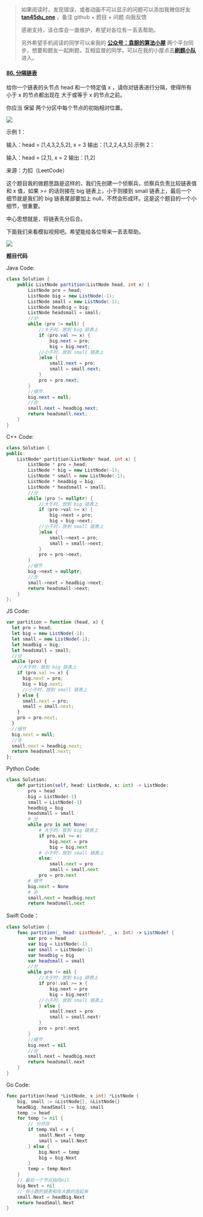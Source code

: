 > 如果阅读时，发现错误，或者动画不可以显示的问题可以添加我微信好友 **[tan45du_one](https://raw.githubusercontent.com/tan45du/tan45du.github.io/master/个人微信.15egrcgqd94w.jpg)** ，备注 github + 题目 + 问题 向我反馈
>
> 感谢支持，该仓库会一直维护，希望对各位有一丢丢帮助。
>
> 另外希望手机阅读的同学可以来我的 <u>[**公众号：袁厨的算法小屋**](https://raw.githubusercontent.com/tan45du/test/master/微信图片_20210320152235.2pthdebvh1c0.png)</u> 两个平台同步，想要和题友一起刷题，互相监督的同学，可以在我的小屋点击<u>[**刷题小队**](https://raw.githubusercontent.com/tan45du/test/master/微信图片_20210320152235.2pthdebvh1c0.png)</u>进入。

#### [86. 分隔链表](https://leetcode-cn.com/problems/partition-list/)

给你一个链表的头节点 head 和一个特定值 x ，请你对链表进行分隔，使得所有 小于 x 的节点都出现在 大于或等于 x 的节点之前。

你应当 保留 两个分区中每个节点的初始相对位置。

![](https://img-blog.csdnimg.cn/20210319190335143.png?x-oss-process=image/watermark,type_ZmFuZ3poZW5naGVpdGk,shadow_10,text_aHR0cHM6Ly9ibG9nLmNzZG4ubmV0L3FxXzMzODg1OTI0,size_16,color_FFFFFF,t_70)

示例 1：

输入：head = [1,4,3,2,5,2], x = 3
输出：[1,2,2,4,3,5]
示例 2：

输入：head = [2,1], x = 2
输出：[1,2]

来源：力扣（LeetCode）

这个题目我的做题思路是这样的，我们先创建一个侦察兵，侦察兵负责比较链表值和 x 值，如果 >= 的话则接在 big 链表上，小于则接到 small 链表上，最后一个细节就是我们的 big 链表尾部要加上 null，不然会形成环。这是这个题目的一个小细节，很重要。

中心思想就是，将链表先分后合。

下面我们来看模拟视频吧。希望能给各位带来一丢丢帮助。

![](https://img-blog.csdnimg.cn/20210319190417499.gif)

**题目代码**

Java Code:

```java
class Solution {
    public ListNode partition(ListNode head, int x) {
        ListNode pro = head;
        ListNode big = new ListNode(-1);
        ListNode small = new ListNode(-1);
        ListNode headbig = big;
        ListNode headsmall = small;
        //分
        while (pro != null) {
            //大于时，放到 big 链表上
            if (pro.val >= x) {
                big.next = pro;
                big = big.next;
            //小于时，放到 small 链表上
            }else {
                small.next = pro;
                small = small.next;
            }
            pro = pro.next;
        }
        //细节
        big.next = null;
        //合
        small.next = headbig.next;
        return headsmall.next;
    }
}
```

C++ Code:

```cpp
class Solution {
public:
    ListNode* partition(ListNode* head, int x) {
        ListNode * pro = head;
        ListNode * big = new ListNode(-1);
        ListNode * small = new ListNode(-1);
        ListNode * headbig = big;
        ListNode * headsmall = small;
        //分
        while (pro != nullptr) {
            //大于时，放到 big 链表上
            if (pro->val >= x) {
                big->next = pro;
                big = big->next;
            //小于时，放到 small 链表上
            }else {
                small->next = pro;
                small = small->next;
            }
            pro = pro->next;
        }
        //细节
        big->next = nullptr;
        //合
        small->next = headbig->next;
        return headsmall->next;
    }
};
```

JS Code:

```js
var partition = function (head, x) {
  let pro = head;
  let big = new ListNode(-1);
  let small = new ListNode(-1);
  let headbig = big;
  let headsmall = small;
  //分
  while (pro) {
    //大于时，放到 big 链表上
    if (pro.val >= x) {
      big.next = pro;
      big = big.next;
      //小于时，放到 small 链表上
    } else {
      small.next = pro;
      small = small.next;
    }
    pro = pro.next;
  }
  //细节
  big.next = null;
  //合
  small.next = headbig.next;
  return headsmall.next;
};
```

Python Code:

```python
class Solution:
    def partition(self, head: ListNode, x: int) -> ListNode:
        pro = head
        big = ListNode(-1)
        small = ListNode(-1)
        headbig = big
        headsmall = small
        # 分
        while pro is not None:
            # 大于时，放到 big 链表上
            if pro.val >= x:
                big.next = pro
                big = big.next
            # 小于时，放到 small 链表上
            else:
                small.next = pro
                small = small.next
            pro = pro.next
        # 细节
        big.next = None
        # 合
        small.next = headbig.next
        return headsmall.next
```

Swift Code：

```swift
class Solution {
    func partition(_ head: ListNode?, _ x: Int) -> ListNode? {
        var pro = head
        var big = ListNode(-1)
        var small = ListNode(-1)
        var headbig = big
        var headsmall = small
        //分
        while pro != nil {
            //大于时，放到 big 链表上
            if pro!.val >= x {
                big.next = pro
                big = big.next!
            //小于时，放到 small 链表上
            } else {
                small.next = pro
                small = small.next!
            }
            pro = pro?.next
        }
        //细节
        big.next = nil
        //合
        small.next = headbig.next
        return headsmall.next
    }
}
```


Go Code:

```go
func partition(head *ListNode, x int) *ListNode {
    big, small := &ListNode{}, &ListNode{}
    headBig, headSmall := big, small
    temp := head
    for temp != nil {
        // 分开存
        if temp.Val < x {
            small.Next = temp
            small = small.Next
        } else {
            big.Next = temp
            big = big.Next
        }
        temp = temp.Next
    }
    // 最后一个节点指向nil
    big.Next = nil
    // 存小数的链表和存大数的连起来
    small.Next = headBig.Next
    return headSmall.Next
}
```


